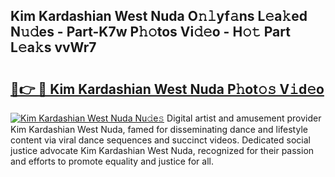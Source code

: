 ## Kim Kardashian West Nuda O𝚗𝚕yf𝚊ns L𝚎a𝚔ed N𝚞𝚍es - Part-K7w P𝚑𝚘tos Vi𝚍𝚎o - H𝚘𝚝 Part L𝚎a𝚔s vvWr7

# <h2><a href="http://kfdlexk.oniu.top/?m=Kim+Kardashian+West+Nuda">🔗👉 🔴 Kim Kardashian West Nuda P𝚑ot𝚘𝚜 V𝚒d𝚎o</a></h2>

[![Kim Kardashian West Nuda Nu𝚍e𝚜](https://i.imgur.com/0qMVB7G.gif)](http://kfdlexk.oniu.top/?m=Kim+Kardashian+West+Nuda)
Digital artist and amusement provider Kim Kardashian West Nuda, famed for disseminating dance and lifestyle content via viral dance sequences and succinct videos. Dedicated social justice advocate Kim Kardashian West Nuda, recognized for their passion and efforts to promote equality and justice for all.  
